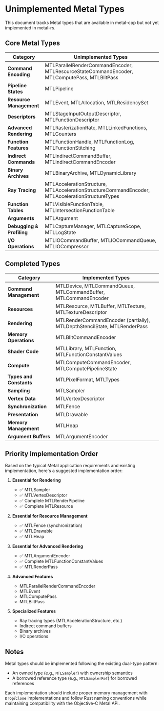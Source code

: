 # Unimplemented Metal Types

This document tracks Metal types that are available in metal-cpp but not yet implemented in metal-rs.

## Core Metal Types

| Category | Unimplemented Types |
|----------|---------------------|
| **Command Encoding** | MTLParallelRenderCommandEncoder, MTLResourceStateCommandEncoder, MTLComputePass, MTLBlitPass |
| **Pipeline States** | MTLPipeline |
| **Resource Management** | MTLEvent, MTLAllocation, MTLResidencySet |
| **Descriptors** | MTLStageInputOutputDescriptor, MTLFunctionDescriptor |
| **Advanced Rendering** | MTLRasterizationRate, MTLLinkedFunctions, MTLCounters |
| **Function Features** | MTLFunctionHandle, MTLFunctionLog, MTLFunctionStitching |
| **Indirect Commands** | MTLIndirectCommandBuffer, MTLIndirectCommandEncoder |
| **Binary Archives** | MTLBinaryArchive, MTLDynamicLibrary |
| **Ray Tracing** | MTLAccelerationStructure, MTLAccelerationStructureCommandEncoder, MTLAccelerationStructureTypes |
| **Function Tables** | MTLVisibleFunctionTable, MTLIntersectionFunctionTable |
| **Arguments** | MTLArgument |
| **Debugging & Profiling** | MTLCaptureManager, MTLCaptureScope, MTLLogState |
| **I/O Operations** | MTLIOCommandBuffer, MTLIOCommandQueue, MTLIOCompressor |

## Completed Types

| Category | Implemented Types |
|----------|-------------------|
| **Command Management** | MTLDevice, MTLCommandQueue, MTLCommandBuffer, MTLCommandEncoder |
| **Resources** | MTLResource, MTLBuffer, MTLTexture, MTLTextureDescriptor |
| **Rendering** | MTLRenderCommandEncoder (partially), MTLDepthStencilState, MTLRenderPass |
| **Memory Operations** | MTLBlitCommandEncoder |
| **Shader Code** | MTLLibrary, MTLFunction, MTLFunctionConstantValues |
| **Compute** | MTLComputeCommandEncoder, MTLComputePipelineState |
| **Types and Constants** | MTLPixelFormat, MTLTypes |
| **Sampling** | MTLSampler |
| **Vertex Data** | MTLVertexDescriptor |
| **Synchronization** | MTLFence |
| **Presentation** | MTLDrawable |
| **Memory Management** | MTLHeap |
| **Argument Buffers** | MTLArgumentEncoder |

## Priority Implementation Order

Based on the typical Metal application requirements and existing implementation, here's a suggested implementation order:

1. **Essential for Rendering**
   - ✅ MTLSampler
   - ✅ MTLVertexDescriptor
   - ✅ Complete MTLRenderPipeline
   - ✅ Complete MTLResource

2. **Essential for Resource Management**
   - ✅ MTLFence (synchronization)
   - ✅ MTLDrawable
   - ✅ MTLHeap

3. **Essential for Advanced Rendering**
   - ✅ MTLArgumentEncoder
   - ✅ Complete MTLFunctionConstantValues
   - ✅ MTLRenderPass

4. **Advanced Features**
   - MTLParallelRenderCommandEncoder
   - MTLEvent
   - MTLComputePass
   - MTLBlitPass

5. **Specialized Features**
   - Ray tracing types (MTLAccelerationStructure, etc.)
   - Indirect command buffers
   - Binary archives
   - I/O operations

## Notes

Metal types should be implemented following the existing dual-type pattern:

- An owned type (e.g., `MTLSampler`) with ownership semantics
- A borrowed reference type (e.g., `MTLSamplerRef`) for borrowed references

Each implementation should include proper memory management with `Drop`/`Clone` implementations and follow Rust naming conventions while maintaining compatibility with the Objective-C Metal API.
